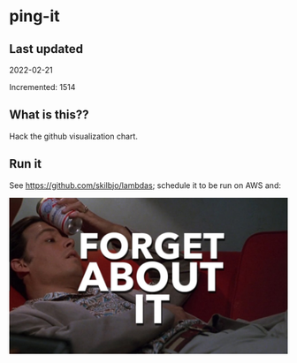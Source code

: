 # ping-it

## Last updated
2022-02-21

Incremented: 1514

## What is this??
Hack the github visualization chart.

## Run it
See <https://github.com/skilbjo/lambdas>; schedule it to be run on AWS and:

<img src='dev-resources/img/forget_about_it.png' width='600' />
